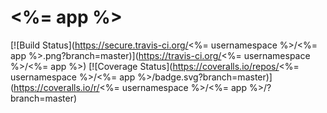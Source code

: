 # <%= app %>
[![Build Status](https://secure.travis-ci.org/<%= usernamespace %>/<%= app %>.png?branch=master)](https://travis-ci.org/<%= usernamespace %>/<%= app %>)
[![Coverage Status](https://coveralls.io/repos/<%= usernamespace %>/<%= app %>/badge.svg?branch=master)](https://coveralls.io/r/<%= usernamespace %>/<%= app %>/?branch=master)

